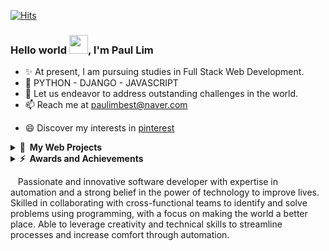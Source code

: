 [![Hits](https://hits.seeyoufarm.com/api/count/incr/badge.svg?url=https%3A%2F%2Fgithub.com%2Fpplemover&count_bg=%23170206&title_bg=%230EE90F&icon=git.svg&icon_color=%23E7E7E7&title=Visitor+Stats&edge_flat=false)](https://hits.seeyoufarm.com)

### Hello world <img src="https://media.giphy.com/media/hvRJCLFzcasrR4ia7z/giphy.gif" width="30px">, I'm Paul Lim

- ✨ At present, I am pursuing studies in Full Stack Web Development.
- 💪 PYTHON - DJANGO - JAVASCRIPT
- 🌱 Let us endeavor to address outstanding challenges in the world.
- 📫 Reach me at paulimbest@naver.com
<!-- - 💬 Check out my <a href="https://pplemover.notion.site/pplemover/1a6bbd1a053e48828d1bd8689c229608?v=1aad1f2be4b64d0aa5e9c9a8cd6d77f8">Notion Blog</a> -->
- 😄 Discover my interests in <a href="https://pin.it/2J40VHZ">pinterest</a>

<details>
  <summary><b>🔗&nbsp;&nbsp;My&nbsp;Web Projects</b></summary>
  <br/>
  
  &nbsp;&nbsp;&nbsp;I am obsessed with learning something new every day, and love new challenges that is put in front of me.
  
 - [Starbucks Clone Website](https://lambent-chaja-ac32df.netlify.app) - Starbucks Korea Website Clone project made with HTML, CSS, JS.
 
 - [Video Platform(Unnamed)](https://venerable-tanuki-6f5104.netlify.app) - This project compiles YouTube videos grouped into one topic and shows them to the target audience. The video was embedded using an iFrame. I am currently working on a project using Django. It is not only meant to compile video clips in time order, but to present statiscal analyisis of the videos.
  
</details>

<details>
  <summary><b>⚡&nbsp;&nbsp;Awards&nbsp;and&nbsp;Achievements</b></summary>
  <br/>
  
- ➡️ [Grand Prize](https://m.blog.naver.com/uosblog/222165125291) at the 'Autonomous Driving and C-ITS Idea Contest' funded by the Korean Ministry of Land, Infrastructure and Transport
- ⚡ TOEIC 980, OPIC AL
  
</details>

&nbsp;&nbsp;&nbsp;Passionate and innovative software developer with expertise in automation and a strong belief in the power of technology to improve lives. Skilled in collaborating with cross-functional teams to identify and solve problems using programming, with a focus on making the world a better place. Able to leverage creativity and technical skills to streamline processes and increase comfort through automation.
  
  
<!--
**pplemover/pplemover** is a ✨ _special_ ✨ repository because its `README.md` (this file) appears on your GitHub profile.

Here are some ideas to get you started:

- 🔭 I’m currently working on ...
- 🌱 I’m currently learning ...
- 👯 I’m looking to collaborate on ...
- 🤔 I’m looking for help with ...
- 💬 Ask me about ...
- 📫 How to reach me: ...
- 😄 Pronouns: ...
- ⚡ Fun fact: ...
- ➡️

배지 만드는 링크
https://shields.io/

오픈소스 예제 모음
https://github.com/abhisheknaiidu/awesome-github-profile-readme

벤치마킹 사례
https://github.com/gautamkrishnar/gautamkrishnar/blob/master/README.md
-->
